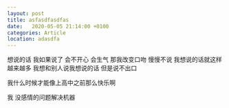 ```yaml
---
layout: post
title: asfasdfasdfas
date:   2020-05-05 21:14:00 +0100
categories: Article
location: adasdfa
---
```


想说的话 我如果说了 会不开心 会生气
那我改变口吻 慢慢不说
我想说的话就这样越来越多
我想和别人说我想说的话
但是说不出口

我什么时候才能像上高中之前那么快乐啊

我 没感情的问题解决机器